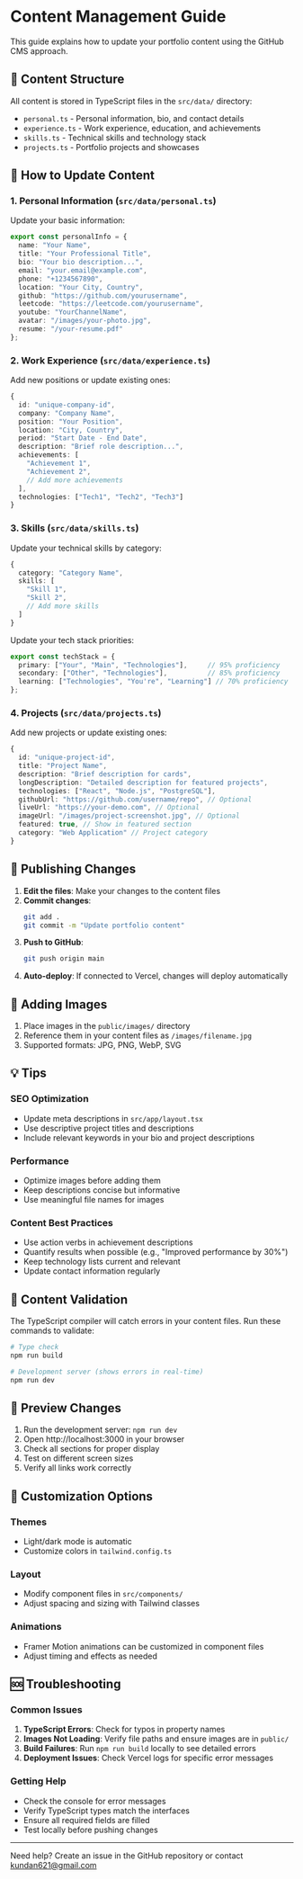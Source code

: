 # Content Management Guide

This guide explains how to update your portfolio content using the GitHub CMS approach.

## 📂 Content Structure

All content is stored in TypeScript files in the `src/data/` directory:

- `personal.ts` - Personal information, bio, and contact details
- `experience.ts` - Work experience, education, and achievements
- `skills.ts` - Technical skills and technology stack
- `projects.ts` - Portfolio projects and showcases

## 🔧 How to Update Content

### 1. Personal Information (`src/data/personal.ts`)

Update your basic information:

```typescript
export const personalInfo = {
  name: "Your Name",
  title: "Your Professional Title",
  bio: "Your bio description...",
  email: "your.email@example.com",
  phone: "+1234567890",
  location: "Your City, Country",
  github: "https://github.com/yourusername",
  leetcode: "https://leetcode.com/yourusername",
  youtube: "YourChannelName",
  avatar: "/images/your-photo.jpg",
  resume: "/your-resume.pdf"
};
```

### 2. Work Experience (`src/data/experience.ts`)

Add new positions or update existing ones:

```typescript
{
  id: "unique-company-id",
  company: "Company Name",
  position: "Your Position",
  location: "City, Country",
  period: "Start Date - End Date",
  description: "Brief role description...",
  achievements: [
    "Achievement 1",
    "Achievement 2",
    // Add more achievements
  ],
  technologies: ["Tech1", "Tech2", "Tech3"]
}
```

### 3. Skills (`src/data/skills.ts`)

Update your technical skills by category:

```typescript
{
  category: "Category Name",
  skills: [
    "Skill 1",
    "Skill 2",
    // Add more skills
  ]
}
```

Update your tech stack priorities:

```typescript
export const techStack = {
  primary: ["Your", "Main", "Technologies"],     // 95% proficiency
  secondary: ["Other", "Technologies"],          // 85% proficiency
  learning: ["Technologies", "You're", "Learning"] // 70% proficiency
};
```

### 4. Projects (`src/data/projects.ts`)

Add new projects or update existing ones:

```typescript
{
  id: "unique-project-id",
  title: "Project Name",
  description: "Brief description for cards",
  longDescription: "Detailed description for featured projects",
  technologies: ["React", "Node.js", "PostgreSQL"],
  githubUrl: "https://github.com/username/repo", // Optional
  liveUrl: "https://your-demo.com", // Optional
  imageUrl: "/images/project-screenshot.jpg", // Optional
  featured: true, // Show in featured section
  category: "Web Application" // Project category
}
```

## 🚀 Publishing Changes

1. **Edit the files**: Make your changes to the content files
2. **Commit changes**: 
   ```bash
   git add .
   git commit -m "Update portfolio content"
   ```
3. **Push to GitHub**:
   ```bash
   git push origin main
   ```
4. **Auto-deploy**: If connected to Vercel, changes will deploy automatically

## 📸 Adding Images

1. Place images in the `public/images/` directory
2. Reference them in your content files as `/images/filename.jpg`
3. Supported formats: JPG, PNG, WebP, SVG

## 💡 Tips

### SEO Optimization
- Update meta descriptions in `src/app/layout.tsx`
- Use descriptive project titles and descriptions
- Include relevant keywords in your bio and project descriptions

### Performance
- Optimize images before adding them
- Keep descriptions concise but informative
- Use meaningful file names for images

### Content Best Practices
- Use action verbs in achievement descriptions
- Quantify results when possible (e.g., "Improved performance by 30%")
- Keep technology lists current and relevant
- Update contact information regularly

## 🔄 Content Validation

The TypeScript compiler will catch errors in your content files. Run these commands to validate:

```bash
# Type check
npm run build

# Development server (shows errors in real-time)
npm run dev
```

## 📱 Preview Changes

1. Run the development server: `npm run dev`
2. Open http://localhost:3000 in your browser
3. Check all sections for proper display
4. Test on different screen sizes
5. Verify all links work correctly

## 🎨 Customization Options

### Themes
- Light/dark mode is automatic
- Customize colors in `tailwind.config.ts`

### Layout
- Modify component files in `src/components/`
- Adjust spacing and sizing with Tailwind classes

### Animations
- Framer Motion animations can be customized in component files
- Adjust timing and effects as needed

## 🆘 Troubleshooting

### Common Issues

1. **TypeScript Errors**: Check for typos in property names
2. **Images Not Loading**: Verify file paths and ensure images are in `public/`
3. **Build Failures**: Run `npm run build` locally to see detailed errors
4. **Deployment Issues**: Check Vercel logs for specific error messages

### Getting Help

- Check the console for error messages
- Verify TypeScript types match the interfaces
- Ensure all required fields are filled
- Test locally before pushing changes

---

Need help? Create an issue in the GitHub repository or contact kundan621@gmail.com
